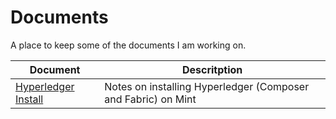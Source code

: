 # Documents

A place to keep some of the documents I am working on.


| Document | Descritption |
|----------|--------------|
|[Hyperledger Install](hyperledgerinstalls.md)| Notes on installing Hyperledger (Composer and Fabric) on Mint|
